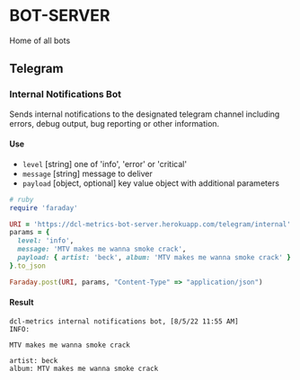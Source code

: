 # BOT-SERVER

Home of all bots

## Telegram

### Internal Notifications Bot

Sends internal notifications to the designated telegram channel including
errors, debug output, bug reporting or other information.

#### Use

 * `level` [string] one of 'info', 'error' or 'critical'
 * `message` [string] message to deliver
 * `payload` [object, optional] key value object with additional parameters

```ruby
# ruby
require 'faraday'

URI = 'https://dcl-metrics-bot-server.herokuapp.com/telegram/internal'
params = {
  level: 'info',
  message: 'MTV makes me wanna smoke crack',
  payload: { artist: 'beck', album: 'MTV makes me wanna smoke crack' }
}.to_json

Faraday.post(URI, params, "Content-Type" => "application/json")
```

#### Result

```
dcl-metrics internal notifications bot, [8/5/22 11:55 AM]
INFO:

MTV makes me wanna smoke crack

artist: beck
album: MTV makes me wanna smoke crack
```
